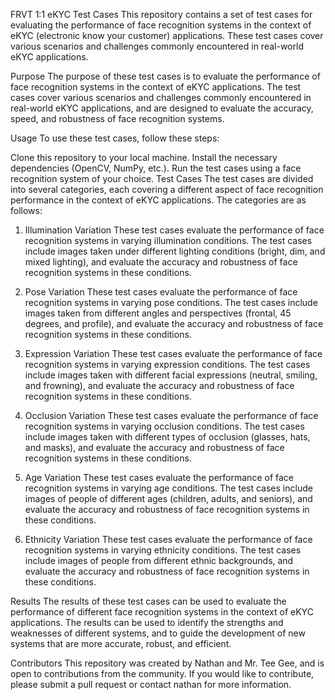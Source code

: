 FRVT 1:1 eKYC Test Cases
This repository contains a set of test cases for evaluating the performance of face recognition systems in the context of eKYC (electronic know your customer) applications. These test cases cover various scenarios and challenges commonly encountered in real-world eKYC applications.

Purpose
The purpose of these test cases is to evaluate the performance of face recognition systems in the context of eKYC applications. The test cases cover various scenarios and challenges commonly encountered in real-world eKYC applications, and are designed to evaluate the accuracy, speed, and robustness of face recognition systems.

Usage
To use these test cases, follow these steps:

Clone this repository to your local machine.
Install the necessary dependencies (OpenCV, NumPy, etc.).
Run the test cases using a face recognition system of your choice.
Test Cases
The test cases are divided into several categories, each covering a different aspect of face recognition performance in the context of eKYC applications. The categories are as follows:

1. Illumination Variation
These test cases evaluate the performance of face recognition systems in varying illumination conditions. The test cases include images taken under different lighting conditions (bright, dim, and mixed lighting), and evaluate the accuracy and robustness of face recognition systems in these conditions.

2. Pose Variation
These test cases evaluate the performance of face recognition systems in varying pose conditions. The test cases include images taken from different angles and perspectives (frontal, 45 degrees, and profile), and evaluate the accuracy and robustness of face recognition systems in these conditions.

3. Expression Variation
These test cases evaluate the performance of face recognition systems in varying expression conditions. The test cases include images taken with different facial expressions (neutral, smiling, and frowning), and evaluate the accuracy and robustness of face recognition systems in these conditions.

4. Occlusion Variation
These test cases evaluate the performance of face recognition systems in varying occlusion conditions. The test cases include images taken with different types of occlusion (glasses, hats, and masks), and evaluate the accuracy and robustness of face recognition systems in these conditions.

5. Age Variation
These test cases evaluate the performance of face recognition systems in varying age conditions. The test cases include images of people of different ages (children, adults, and seniors), and evaluate the accuracy and robustness of face recognition systems in these conditions.

6. Ethnicity Variation
These test cases evaluate the performance of face recognition systems in varying ethnicity conditions. The test cases include images of people from different ethnic backgrounds, and evaluate the accuracy and robustness of face recognition systems in these conditions.

Results
The results of these test cases can be used to evaluate the performance of different face recognition systems in the context of eKYC applications. The results can be used to identify the strengths and weaknesses of different systems, and to guide the development of new systems that are more accurate, robust, and efficient.

Contributors
This repository was created by Nathan and Mr. Tee Gee, and is open to contributions from the community. If you would like to contribute, please submit a pull request or contact nathan for more information.



